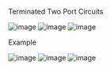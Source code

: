 Terminated Two Port Circuits 

![image](https://github.com/user-attachments/assets/9219f5ef-9496-40c6-8a1a-98ec8027706c)
![image](https://github.com/user-attachments/assets/572646a4-6ecb-4a5d-b94b-767a8dbfdf43)
![image](https://github.com/user-attachments/assets/7316347a-73ee-44db-90f3-71071e7e5bc4)

Example 

![image](https://github.com/user-attachments/assets/23c011d4-90f5-41a5-b202-17240b276ae7)
![image](https://github.com/user-attachments/assets/c8ef8ffc-3de1-4840-90a5-d5a14fb5d2b8)
![image](https://github.com/user-attachments/assets/461077f5-957e-4fbb-8662-5c82971aa020)

